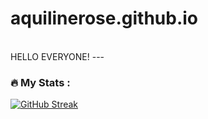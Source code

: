 # aquilinerose.github.io
<br>
HELLO EVERYONE!
---

### :fire: My Stats :
[![GitHub Streak](http://github-readme-streak-stats.herokuapp.com?user=aquilinerose&theme=dark&background=000000)](https://git.io/streak-stats)
